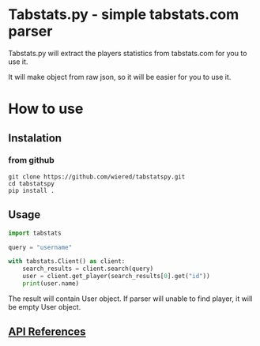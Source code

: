 # Tabstats.py - simple tabstats.com parser
Tabstats.py will extract the players statistics from tabstats.com for you to use it. 

It will make object from raw json, so it will be easier for you to use it.

# How to use

## Instalation

### from github
```
git clone https://github.com/wiered/tabstatspy.git
cd tabstatspy
pip install .
```

## Usage

```python
import tabstats

query = "username"

with tabstats.Client() as client:
    search_results = client.search(query)
    user = client.get_player(search_results[0].get("id"))
    print(user.name)
```

The result will contain User object. If parser will unable to find player, it will be empty User object.

## [API References](docs/API.md)
